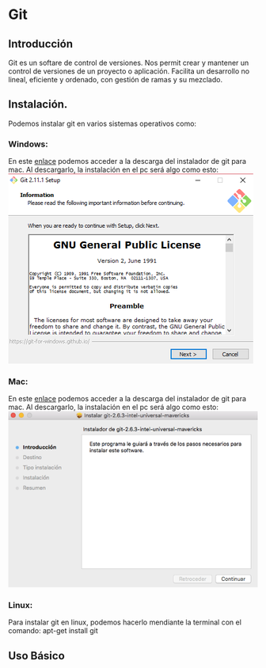 # Git
## Introducción

Git es un softare de control de versiones. Nos permit crear y mantener un control de versiones de un proyecto o aplicación.
Facilita un desarrollo no lineal, eficiente y ordenado, con gestión de ramas y su mezclado.

## Instalación.

Podemos instalar git en varios sistemas operativos como:

### Windows:
En este [enlace](https://sourceforge.net/projects/git-osx-installer/files/git-2.10.1-intel-universal-mavericks.dmg/download?use_mirror=autoselect) podemos acceder a la descarga del instalador de git para mac. Al descargarlo, la instalación en el pc será algo como esto:
![instaladorwindows](instaladorwindows.png)

### Mac:
En este [enlace](https://sourceforge.net/projects/git-osx-installer/files/git-2.10.1-intel-universal-mavericks.dmg/download?use_mirror=autoselect) podemos acceder a la descarga del instalador de git para mac. Al descargarlo, la instalación en el pc será algo como esto:
![instaladormac](instaladormac.png)

### Linux:
Para instalar git en linux, podemos hacerlo mendiante la terminal con el comando: apt-get install git

## Uso Básico

